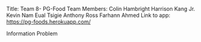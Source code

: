 Title: Team 8- PG-Food
Team Members:
	Colin Hambright
	Harrison Kang Jr.
	Kevin Nam
	Eual Tsigie
	Anthony Ross
	Farhann Ahmed
Link to app: https://pg-foods.herokuapp.com/

Information Problem